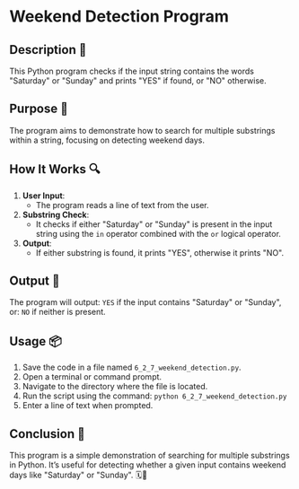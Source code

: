 # Weekend Detection Program

## Description 📝
This Python program checks if the input string contains the words "Saturday" or "Sunday" and prints "YES" if found, or "NO" otherwise.

## Purpose 🎯
The program aims to demonstrate how to search for multiple substrings within a string, focusing on detecting weekend days.

## How It Works 🔍
1. **User Input**:
   - The program reads a line of text from the user.
2. **Substring Check**:
   - It checks if either "Saturday" or "Sunday" is present in the input string using the `in` operator combined with the `or` logical operator.
3. **Output**:
   - If either substring is found, it prints "YES", otherwise it prints "NO".

## Output 📜
The program will output: `YES`
if the input contains "Saturday" or "Sunday", or: `NO` if neither is present.

## Usage 📦
1. Save the code in a file named `6_2_7_weekend_detection.py`.
2. Open a terminal or command prompt.
3. Navigate to the directory where the file is located.
4. Run the script using the command:
   `python 6_2_7_weekend_detection.py`
5. Enter a line of text when prompted.

## Conclusion 🚀
This program is a simple demonstration of searching for multiple substrings in Python.
It’s useful for detecting whether a given input contains weekend days like "Saturday" or "Sunday".
🗓️🎉
